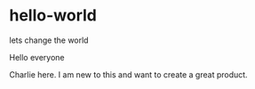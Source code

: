 # hello-world
lets change the world

Hello everyone

Charlie here. I am new to this and want to create a great product.

